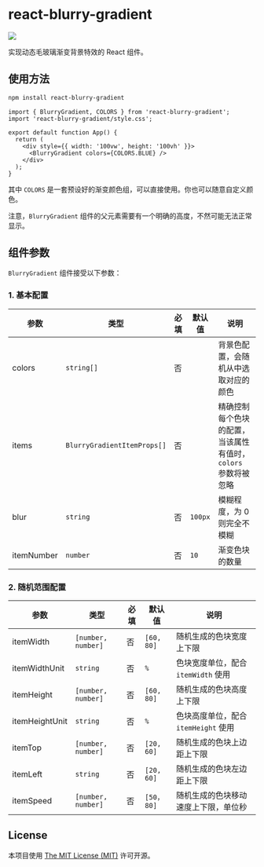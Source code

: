 # react-blurry-gradient

![](./assert/banner.gif)

实现动态毛玻璃渐变背景特效的 React 组件。

## 使用方法

```bash
npm install react-blurry-gradient
```

```tsx
import { BlurryGradient, COLORS } from 'react-blurry-gradient';
import 'react-blurry-gradient/style.css';

export default function App() {
  return (
    <div style={{ width: '100vw', height: '100vh' }}>
      <BlurryGradient colors={COLORS.BLUE} />
    </div>
  );
}
```

其中 `COLORS` 是一套预设好的渐变颜色组，可以直接使用。你也可以随意自定义颜色。

注意，`BlurryGradient` 组件的父元素需要有一个明确的高度，不然可能无法正常显示。

## 组件参数

`BlurryGradient` 组件接受以下参数：

### 1. 基本配置

| 参数       | 类型                        | 必填 | 默认值  | 说明                                                          |
| ---------- | --------------------------- | ---- | ------- | ------------------------------------------------------------- |
| colors     | `string[]`                  | 否   |         | 背景色配置，会随机从中选取对应的颜色                          |
| items      | `BlurryGradientItemProps[]` | 否   |         | 精确控制每个色块的配置，当该属性有值时，`colors` 参数将被忽略 |
| blur       | `string`                    | 否   | `100px` | 模糊程度，为 0 则完全不模糊                                   |
| itemNumber | `number`                    | 否   | `10`    | 渐变色块的数量                                                |

### 2. 随机范围配置

| 参数           | 类型               | 必填 | 默认值     | 说明                                 |
| -------------- | ------------------ | ---- | ---------- | ------------------------------------ |
| itemWidth      | `[number, number]` | 否   | `[60, 80]` | 随机生成的色块宽度上下限             |
| itemWidthUnit  | `string`           | 否   | `%`        | 色块宽度单位，配合 `itemWidth` 使用  |
| itemHeight     | `[number, number]` | 否   | `[60, 80]` | 随机生成的色块高度上下限             |
| itemHeightUnit | `string`           | 否   | `%`        | 色块高度单位，配合 `itemHeight` 使用 |
| itemTop        | `[number, number]` | 否   | `[20, 60]` | 随机生成的色块上边距上下限           |
| itemLeft       | `string`           | 否   | `[20, 60]` | 随机生成的色块左边距上下限           |
| itemSpeed      | `[number, number]` | 否   | `[50，80]` | 随机生成的色块移动速度上下限，单位秒 |

## License

本项目使用 [The MIT License (MIT)](https://mit-license.org/) 许可开源。
